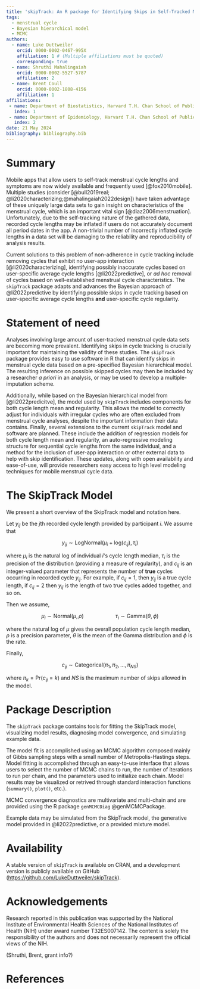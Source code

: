 ```yaml
---
title: 'skipTrack: An R package for Identifying Skips in Self-Tracked Mobile Menstrual Cycle Data'
tags:
  - menstrual cycle
  - Bayesian hierarchical model
  - MCMC
authors:
  - name: Luke Duttweiler
    orcid: 0000-0002-0467-995X
    affiliation: 1 # (Multiple affiliations must be quoted)
    corresponding: true
  - name: Shruthi Mahalingaiah
    orcid: 0000-0002-5527-5787
    affiliation: 2
  - name: Brent Coull
    orcid: 0000-0002-1808-4156
    affiliation: 1
affiliations:
 - name: Department of Biostatistics, Harvard T.H. Chan School of Public Health, Boston, MA, United States
   index: 1
 - name: Department of Epidemiology, Harvard T.H. Chan School of Public Health, Boston, MA, United States
   index: 2
date: 21 May 2024
bibliography: bibliography.bib
---
```


# Summary

Mobile apps that allow users to self-track menstrual cycle lengths and symptoms are now widely available and frequently used [@fox2010mobile]. Multiple studies (consider [@bull2019real; @li2020characterizing;@mahalingaiah2022design]) have taken advantage of these uniquely large data sets to gain insight on characteristics of the menstrual cycle, which is an important vital sign [@diaz2006menstruation]. Unfortunately, due to the self-tracking nature of the gathered data, recorded cycle lengths may be inflated if users do not accurately document all period dates in the app. A non-trivial number of incorrectly inflated cycle lengths in a data set will be damaging to the reliability and reproducibility of analysis results. 

Current solutions to this problem of non-adherence in cycle tracking include removing cycles that exhibit no user-app interaction [@li2020characterizing], identifying possibly inaccurate cycles based on user-specific average cycle lengths [@li2022predictive], or *ad hoc* removal of cycles based on well-established menstrual cycle characteristics. The `skipTrack` package adapts and advances the Bayesian approach of @li2022predictive by identifying possible skips in cycle tracking based on user-specific average cycle lengths **and** user-specific cycle regularity. 

# Statement of need

Analyses involving large amount of user-tracked menstrual cycle data sets are becoming more prevalent. Identifying skips in cycle tracking is crucially important for maintaining the validity of these studies. The `skipTrack` package provides easy to use software in R that can identify skips in menstrual cycle data based on a pre-specified Bayesian hierarchical model. The resulting inference on possible skipped cycles may then be included by a researcher *a priori* in an analysis, or may be used to develop a multiple-imputation scheme. 

Additionally, while based on the Bayesian hierarchical model from [@li2022predicitve], the model used by `skipTrack` includes components for both cycle length mean and regularity. This allows the model to correctly adjust for individuals with irregular cycles who are often excluded from menstrual cycle analyses, despite the important information their data contains. 
Finally, several extensions to the current `skipTrack` model and software are planned. These include the addition of regression models for both cycle length mean and regularity, an auto-regressive modeling structure for sequential cycle lengths from the same individual, and a method for the inclusion of user-app interaction or other external data to help with skip identification. These updates, along with open availability and ease-of-use, will provide researchers easy access to high level modeling techniques for mobile menstrual cycle data.

# The SkipTrack Model

We present a short overview of the SkipTrack model and notation here. 

Let $y_{ij}$ be the $j$th recorded cycle length provided by participant $i$. We assume that 

$$
y_{ij} \sim \text{LogNormal}\Big(\mu_i + \text{log}(c_{ij}), \tau_i\Big)
$$

where $\mu_i$ is the natural log of individual $i$'s cycle length median, $\tau_i$ is the precision of the distribution (providing a measure of regularity), and $c_{ij}$ is an integer-valued parameter that represents the number of **true** cycles occurring in recorded cycle $y_{ij}$. For example, if $c_{ij} = 1$, then $y_{ij}$ is a true cycle length, if $c_{ij} = 2$ then $y_{ij}$ is the length of two true cycles added together, and so on. 

Then we assume,

$$
\mu_i \sim \text{Normal}(\mu, \rho) \mspace{100mu} \tau_i \sim \text{Gamma}(\theta, \phi)
$$

where the natural log of $\mu$ gives the overall population cycle length median, $\rho$ is a precision parameter, $\theta$ is the mean of the Gamma distribution and $\phi$ is the rate. 

Finally, 

$$
c_{ij} \sim \text{Categorical}(\pi_1, \pi_2, \dots, \pi_{NS})
$$

where $\pi_k = \text{Pr}(c_{ij} = k)$ and $NS$ is the maximum number of skips allowed in the model. 

# Package Description

The `skipTrack` package contains tools for fitting the SkipTrack model, visualizing model results, diagnosing model convergence, and simulating example data. 

The model fit is accomplished using an MCMC algorithm composed mainly of Gibbs sampling steps with a small number of Metropolis-Hastings steps. Model fitting is accomplished through an easy-to-use interface that allows users to select the number of MCMC chains to run, the number of iterations to run per chain, and the parameters used to initialize each chain. Model results may be visualized or retrived through standard interaction functions (`summary()`, `plot()`, etc.).

MCMC convergence diagnostics are multivariate and multi-chain and are provided using the R package `genMCMCDiag` @genMCMCPackage. 

Example data may be simulated from the SkipTrack model, the generative model provided in @li2022predictive, or a provided mixture model. 

# Availability 

A stable version of `skipTrack` is available on CRAN, and a development version is publicly available on GitHub (https://github.com/LukeDuttweiler/skipTrack).

# Acknowledgements

Research reported in this publication was supported by the National Institute of Environmental Health Sciences of the National Institutes of Health (NIH) under award number T32ES007142.  The content is solely the responsibility of the authors and does not necessarily represent the official views of the NIH.

(Shruthi, Brent, grant info?)

# References
